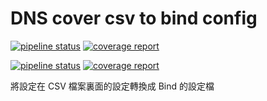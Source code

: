 # DNS cover csv to bind config

[![pipeline status](https://gitlab.cs.nctu.edu.tw/misc/cs-DNS-csv2config/badges/master/pipeline.svg)](https://gitlab.cs.nctu.edu.tw/misc/cs-DNS-csv2config/commits/master)
[![coverage report](https://gitlab.cs.nctu.edu.tw/misc/cs-DNS-csv2config/badges/master/coverage.svg)](https://gitlab.cs.nctu.edu.tw/misc/cs-DNS-csv2config/commits/master)

[![pipeline status](https://gitlab.cs.nctu.edu.tw/misc/cs-DNS-csv2config/badges/for_testing/pipeline.svg)](https://gitlab.cs.nctu.edu.tw/misc/cs-DNS-csv2config/commits/for_testing)
[![coverage report](https://gitlab.cs.nctu.edu.tw/misc/cs-DNS-csv2config/badges/for_testing/coverage.svg)](https://gitlab.cs.nctu.edu.tw/misc/cs-DNS-csv2config/commits/for_testing)

將設定在 CSV 檔案裏面的設定轉換成 Bind 的設定檔